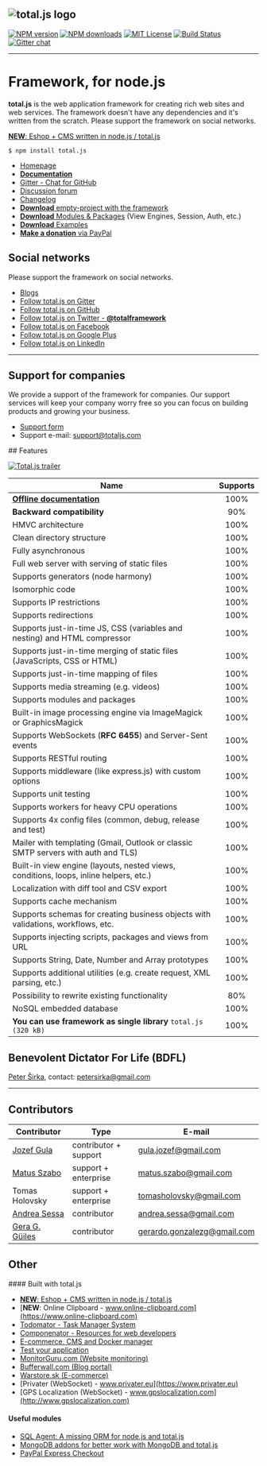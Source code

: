 ![total.js logo](https://www.totaljs.com/img/logo-github.png)
---
[![NPM version][npm-version-image]][npm-url] [![NPM downloads][npm-downloads-image]][npm-url] [![MIT License][license-image]][license-url] [![Build Status][travis-image]][travis-url] [![Gitter chat](https://badges.gitter.im/totaljs/framework.png)](https://gitter.im/totaljs/framework)

---
Framework, for node.js
======================

__total.js__ is the web application framework for creating rich web sites and web services. The framework doesn't have any dependencies and it's written from the scratch. Please support the framework on social networks.

[__NEW__: Eshop + CMS written in node.js / total.js](http://www.totaljs.com/eshop)

```
$ npm install total.js
```

- [Homepage](http://www.totaljs.com)
- [__Documentation__](http://docs.totaljs.com)
- [Gitter - Chat for GitHub](https://gitter.im/totaljs/framework)
- [Discussion forum](https://groups.google.com/forum/#!forum/totaljs)
- [Changelog](https://github.com/totaljs/framework/blob/master/changes.txt)
- [__Download__ empty-project with the framework](https://github.com/totaljs/framework/releases)
- [__Download__ Modules & Packages](https://github.com/totaljs/modules) (View Engines, Session, Auth, etc.)
- [__Download__ Examples](https://github.com/totaljs/examples)
- [__Make a donation__ via PayPal](http://www.totaljs.com/#make-a-donation)

## Social networks

Please support the framework on social networks.

- [Blogs](https://bufferwall.com/blogs/?tag=total.js)
- [Follow total.js on Gitter](https://gitter.im/totaljs/framework)
- [Follow total.js on GitHub](https://github.com/totaljs/framework)
- [Follow total.js on Twitter - __@totalframework__](https://twitter.com/totalframework)
- [Follow total.js on Facebook](https://www.facebook.com/totaljs.web.framework)
- [Follow total.js on Google Plus](https://plus.google.com/u/0/113175077493180148081/posts)
- [Follow total.js on LinkedIn](https://www.linkedin.com/groups/totaljs-8109884)

---

## Support for companies

We provide a support of the framework for companies. Our support services will keep your company worry free so you can focus on building products and growing your business.

- [Support form](http://www.totaljs.com/support/)
- Support e-mail: <support@totaljs.com>

## Features

[![Total.js trailer](https://www.totaljs.com/img/github-video.png)](https://vimeo.com/134131056)

| Name | Supports |
|------|:--------:|
| [__Offline documentation__](http://docs.totaljs.com) | 100% |
| __Backward compatibility__ | 90% |
| HMVC architecture | 100% |
| Clean directory structure | 100% |
| Fully asynchronous | 100% |
| Full web server with serving of static files | 100% |
| Supports generators (node harmony) | 100% |
| Isomorphic code | 100% |
| Supports IP restrictions | 100% |
| Supports redirections | 100% |
| Supports just-in-time JS, CSS (variables and nesting) and HTML compressor | 100% |
| Supports just-in-time merging of static files (JavaScripts, CSS or HTML) | 100% |
| Supports just-in-time mapping of files | 100% |
| Supports media streaming (e.g. videos) | 100% |
| Supports modules and packages | 100% |
| Built-in image processing engine via ImageMagick or GraphicsMagick | 100% |
| Supports WebSockets (__RFC 6455__) and Server-Sent events | 100% |
| Supports RESTful routing | 100% |
| Supports middleware (like express.js) with custom options | 100% |
| Supports unit testing | 100% |
| Supports workers for heavy CPU operations | 100% |
| Supports 4x config files (common, debug, release and test) | 100% |
| Mailer with templating (Gmail, Outlook or classic SMTP servers with auth and TLS) | 100% |
| Built-in view engine (layouts, nested views, conditions, loops, inline helpers, etc.) | 100% |
| Localization with diff tool and CSV export | 100% |
| Supports cache mechanism | 100% |
| Supports schemas for creating business objects with validations, workflows, etc. | 100% |
| Supports injecting scripts, packages and views from URL | 100% |
| Supports String, Date, Number and Array prototypes | 100% |
| Supports additional utilities (e.g. create request, XML parsing, etc.) | 100% |
| Possibility to rewrite existing functionality | 80% |
| NoSQL embedded database | 100% |
| __You can use framework as single library__ `total.js (320 kB)` | 100% |

## Benevolent Dictator For Life (BDFL)

[Peter Širka](http://www.petersirka.eu), contact: <petersirka@gmail.com>

---

## Contributors

| Contributor | Type | E-mail |
|-------------|------|--------|
| [Jozef Gula](https://github.com/JozefGula) | contributor + support | <gula.jozef@gmail.com> |
| [Matus Szabo](https://github.com/matusszabo) | support + enterprise | <matus.szabo@gmail.com> |
| Tomas Holovsky | support + enterprise | <tomasholovsky@gmail.com> |
| [Andrea Sessa](https://github.com/asessa) | contributor | <andrea.sessa@gmail.com> |
| [Gera G. Güiles](https://github.com/DoorSoft) | contributor | <gerardo.gonzalezg@gmail.com> |

## Other

#### Built with total.js

- [__NEW__: Eshop + CMS written in node.js / total.js](http://www.totaljs.com/eshop)
- [__NEW__: Online Clipboard - www.online-clipboard.com](https://www.online-clipboard.com)
- [Todomator - Task Manager System](http://www.todomator.com)
- [Componenator - Resources for web developers](http://www.componentator.com)
- [E-commerce, CMS and Docker manager](http://nowitssimple.com/)
- [Test your application](http://www.testerleader.com/)
- [MonitorGuru.com (Website monitoring)](https://www.monitorguru.com)
- [Bufferwall.com (Blog portal)](https://bufferwall.com)
- [Warstore.sk (E-commerce)](https://www.warstore.sk)
- [Privater (WebSocket) - www.privater.eu](https://www.privater.eu)
- [GPS Localization (WebSocket) - www.gpslocalization.com](http://www.gpslocalization.com)

#### Useful modules

- [SQL Agent: A missing ORM for node.js and total.js](https://github.com/petersirka/node-sqlagent)
- [MongoDB addons for better work with MongoDB and total.js](https://github.com/petersirka/mongodb-addons)
- [PayPal Express Checkout](https://github.com/petersirka/node-paypal-express-checkout)

[license-image]: https://img.shields.io/badge/license-MIT-blue.svg?style=flat
[license-url]: license.txt

[npm-url]: https://npmjs.org/package/total.js
[npm-version-image]: https://img.shields.io/npm/v/total.js.svg?style=flat
[npm-downloads-image]: https://img.shields.io/npm/dm/total.js.svg?style=flat

[travis-url]: https://travis-ci.org/totaljs/framework
[travis-image]: https://img.shields.io/travis/totaljs/framework.svg?style=flat
